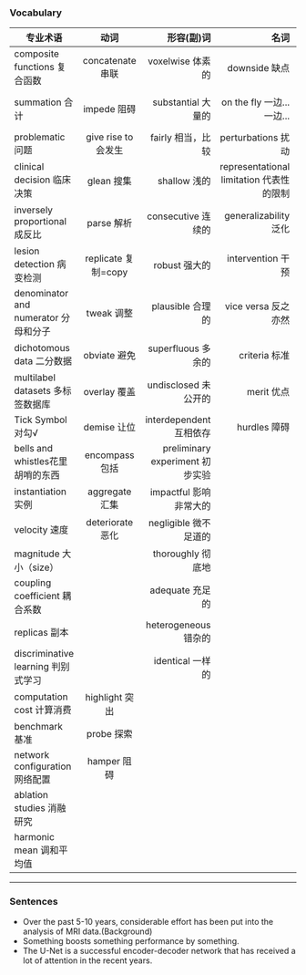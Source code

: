 ### Vocabulary
专业术语|动词|形容(副)词|名词|介词
--|:--:|--:|--:|--:
composite functions 复合函数|concatenate 串联|voxelwise 体素的|downside 缺点|with respect to 关于
summation 合计|impede 阻碍|substantial 大量的|on the fly 一边... 一边...|from ...perspecitve 从某角度看
problematic 问题|give rise to 会发生|fairly 相当，比较|perturbations 扰动|correspond to 相当于
clinical decision 临床决策|glean 搜集|shallow 浅的|representational limitation 代表性的限制|in part 部分
inversely proportional 成反比|parse 解析|consecutive 连续的|generalizability 泛化|herein this work 在本工作
lesion detection 病变检测|replicate 复制=copy|robust 强大的|intervention 干预|are dedicated to 致力于
denominator and numerator 分母和分子|tweak 调整|plausible 合理的|vice versa 反之亦然|in terms of 就...而言
dichotomous data 二分数据|obviate 避免|superfluous 多余的|criteria 标准|
multilabel datasets 多标签数据库|overlay 覆盖|undisclosed 未公开的|merit 优点|
Tick Symbol 对勾√|demise 让位|interdependent 互相依存|hurdles 障碍|
bells and whistles花里胡哨的东西|encompass 包括|preliminary experiment 初步实验||
instantiation 实例|aggregate 汇集|impactful 影响非常大的||
velocity 速度|deteriorate 恶化|negligible 微不足道的||
magnitude 大小（size）||thoroughly 彻底地||
coupling coefficient 耦合系数||adequate 充足的||
replicas 副本||heterogeneous 错杂的||
discriminative learning 判别式学习||identical 一样的||
computation cost 计算消费|highlight 突出|||
benchmark 基准|probe 探索|||
network configuration 网络配置|hamper 阻碍|||
ablation studies 消融研究||||
harmonic mean 调和平均值||||
----
### Sentences
+ Over the past 5-10 years, considerable effort has been put into the analysis of MRI data.(Background)
+ Something boosts something performance by something.
+ The U-Net is a successful encoder-decoder network that has received a lot of attention in the recent years.
